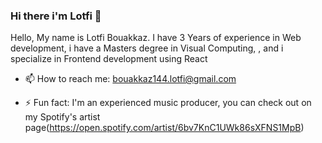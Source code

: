 ### Hi there i'm Lotfi 👋

<!--
**BouakkazLotfiG/BouakkazLotfiG** is a ✨ _special_ ✨ repository because its `README.md` (this file) appears on your GitHub profile.

Here are some ideas to get you started:

- 🔭 I’m currently working on ...
- 🌱 I’m currently learning ...
- 👯 I’m looking to collaborate on ...
- 🤔 I’m looking for help with ...
- 💬 Ask me about ...
- 📫 How to reach me: ...
- 😄 Pronouns: ...
- ⚡ Fun fact: ...
-->
Hello, My name is Lotfi Bouakkaz. I have 3 Years of experience in Web development, i have a Masters degree in Visual Computing, , and i specialize in Frontend development using React 

- 📫 How to reach me: bouakkaz144.lotfi@gmail.com

- ⚡ Fun fact: I'm an experienced music producer, you can check out on my Spotify's artist page(https://open.spotify.com/artist/6bv7KnC1UWk86sXFNS1MpB)
